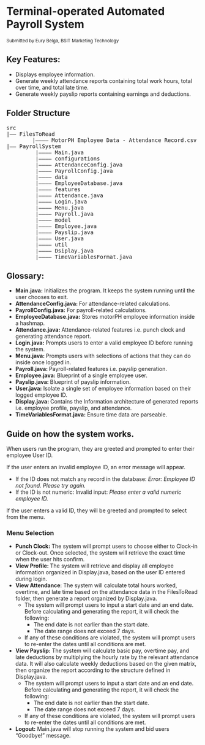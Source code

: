 <H1>Terminal-operated Automated Payroll System</H1>
<small>Submitted by Eury Belga, BSIT Marketing Technology</small>
<H2>Key Features:</H2>
<ul>
    <li>Displays employee information.</li>
    <li>Generate weekly attendance reports containing total work hours, total over time, and total late time.</li>
    <li>Generate weekly payslip reports containing earnings and deductions.</li>
</ul>
<h2>Folder Structure</h2>
<pre>
src
|—— FilesToRead
        |———— MotorPH Employee Data - Attendance Record.csv
|—— PayrollSystem
         |———— Main.java
         |———— configurations
		 |———— AttendanceConfig.java
		 |———— PayrollConfig.java
         |———— data
		 |———— EmployeeDatabase.java
         |———— features
		 |———— Attendance.java
		 |———— Login.java
		 |———— Menu.java
		 |———— Payroll.java
         |———— model
		 |———— Employee.java
		 |———— Payslip.java
		 |———— User.java
         |———— util
		 |———— Dsiplay.java
		 |———— TimeVariablesFormat.java
</pre>
<h2>Glossary:</h2>
<ul>
<li><strong>Main.java:</strong> Initializes the program. It keeps the system running until the user chooses to exit.</li>
<li><strong>AttendanceConfig.java: </strong>For attendance-related calculations.</li>
<li><strong>PayrollConfig.java:</strong> For payroll-related calculations.</li>
<li><strong>EmployeeDatabase.java:</strong> Stores motorPH employee information inside a hashmap.</li>
<li><strong>Attendance.java: </strong>Attendance-related features i.e. punch clock and generating attendance report.</li>
<li><strong>Login.java: </strong>Prompts users to enter a valid employee ID before running the system.</li>
<li><strong>Menu.java: </strong>Prompts users with selections of actions that they can do inside once logged in.</li>
<li><strong>Payroll.java: </strong>Payroll-related features i.e. payslip generation.</li>
<li><strong>Employee.java:</strong> Blueprint of a single employee user.&nbsp;</li>
<li><strong>Payslip.java: </strong>Blueprint of payslip information.</li>
<li><strong>User.java:</strong> Isolate a single set of employee information based on their logged employee ID.</li>
<li><strong>Display.java: </strong>Contains the Information architecture of generated reports i.e. employee profile, payslip, and attendance.</li>
<li><strong>TimeVariablesFormat.java:</strong> Ensure time data are parseable.</li>
</ul>
<h2>Guide on how the system works.</h2>
<p>When users run the program, they are greeted and prompted to enter their employee User ID.</p>
<p>If the user enters an invalid employee ID, an error message will appear.</p>
<ul>
<li>If the ID does not match any record in the database:<em> Error: Employee ID not found. Please try again.&nbsp;</em></li>
<li>If the ID is not numeric: Invalid input: <em>Please enter a valid numeric employee ID.</em></li>
</ul>
<p>If the user enters a valid ID, they will be greeted and prompted to select from the menu.</p>
<h3>Menu Selection</h3>
<ul>
<li><strong>Punch Clock:</strong> The system will prompt users to choose either to Clock-in or Clock-out. Once selected, the system will retrieve the exact time when the user hits confirm.</li>
<li><strong>View Profile: </strong>The system will retrieve and display all employee information organized in Display.java, based on the user ID entered during login.</li>
<li><strong>View Attendance</strong>: The system will calculate total hours worked, overtime, and late time based on the attendance data in the FilesToRead folder, then generate a report organized by Display.java.<br />
<ul>
<li>The system will prompt users to input a start date and an end date. Before calculating and generating the report, it will check the following:
<ul>
<li>The end date is not earlier than the start date.</li>
<li>The date range does not exceed 7 days.</li>
</ul>
</li>
<li>If any of these conditions are violated, the system will prompt users to re-enter the dates until all conditions are met.</li>
</ul>
</li>
<li><strong>View Payslip: </strong>The system will calculate basic pay, overtime pay, and late deductions by multiplying the hourly rate by the relevant attendance data. It will also calculate weekly deductions based on the given matrix, then organize the report according to the structure defined in Display.java.<br />
<ul>
<li>The system will prompt users to input a start date and an end date. Before calculating and generating the report, it will check the following:
<ul>
<li>The end date is not earlier than the start date.</li>
<li>The date range does not exceed 7 days.</li>
</ul>
</li>
<li>If any of these conditions are violated, the system will prompt users to re-enter the dates until all conditions are met.</li>
</ul>
</li>
<li><strong>Logout:</strong> Main.java will stop running the system and bid users &ldquo;Goodbye!&rdquo; message.</li>
</ul>
